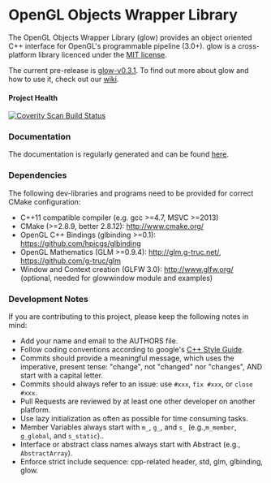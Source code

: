 OpenGL Objects Wrapper Library
====

The OpenGL Objects Wrapper Library (glow) provides an object oriented C++ interface for OpenGL's programmable pipeline (3.0+).
glow is a cross-platform library licenced under the [MIT license](http://opensource.org/licenses/MIT).

The current pre-release is [glow-v0.3.1](https://github.com/hpicgs/glow/releases/tag/v0.3.1).
To find out more about glow and how to use it, check out our [wiki](https://github.com/hpicgs/glow/wiki).

#### Project Health
<a href="https://scan.coverity.com/projects/2005">
  <img alt="Coverity Scan Build Status"
       src="https://scan.coverity.com/projects/2005/badge.svg"/>
</a>


### Documentation

The documentation is regularly generated and can be found [here](http://libglow.org/doxygen-master).


### Dependencies

The following dev-libraries and programs need to be provided for correct CMake configuration:
* C++11 compatible compiler (e.g. gcc >=4.7, MSVC >=2013)
* CMake (>=2.8.9, better 2.8.12): http://www.cmake.org/
* OpenGL C++ Bindings (glbinding >=0.1): https://github.com/hpicgs/glbinding
* OpenGL Mathematics (GLM >=0.9.4): http://glm.g-truc.net/, https://github.com/g-truc/glm
* Window and Context creation (GLFW 3.0): http://www.glfw.org/ (optional, needed for glowwindow module and examples)


### Development Notes

If you are contributing to this project, please keep the following notes in mind:
* Add your name and email to the AUTHORS file.
* Follow coding conventions according to google's [C++ Style Guide](http://google-styleguide.googlecode.com/svn/trunk/cppguide.xml).
* Commits should provide a meaningful  message, which uses the imperative, present tense: "change", not "changed" nor "changes", AND start with a capital letter.
* Commits should always refer to an issue: use ```#xxx```, ```fix #xxx```, or ```close #xxx```.
* Pull Requests are reviewed by at least one other developer on another platform.
* Use lazy initialization as often as possible for time consuming tasks.
* Member Variables always start with ```m_```, ```g_```, and ```s_``` (e.g.,```m_member```, ```g_global```, and ```s_static```)..
* Interface or abstract class names always start with Abstract (e.g., ```AbstractArray```).
* Enforce strict include sequence: cpp-related header, std, glm, glbinding, glow.
